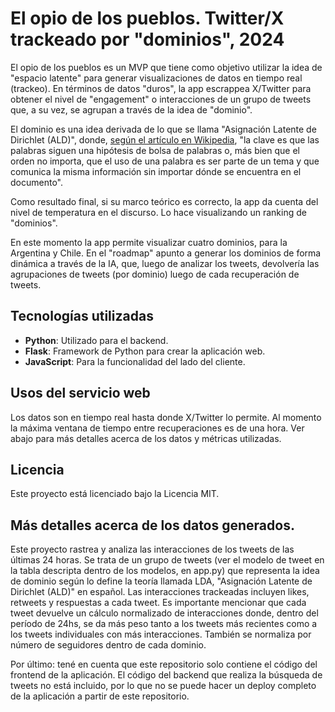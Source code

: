# El opio de los pueblos. Twitter/X trackeado por "dominios", 2024

El opio de los pueblos es un MVP que tiene como objetivo utilizar la idea de "espacio latente" para generar visualizaciones de datos en tiempo real (trackeo). En términos de datos "duros", la app escrappea X/Twitter para obtener el nivel de "engagement" o interacciones de un grupo de tweets que, a su vez, se agrupan a través de la idea de "dominio". 

El dominio es una idea derivada de lo que se llama "Asignación Latente de Dirichlet (ALD)", donde, [según el artículo en Wikipedia](https://es.wikipedia.org/wiki/Latent_Dirichlet_Allocation), "la clave es que las palabras siguen una hipótesis de bolsa de palabras o, más bien que el orden no importa, que el uso de una palabra es ser parte de un tema y que comunica la misma información sin importar dónde se encuentra en el documento". 

Como resultado final, si su marco teórico es correcto, la app da cuenta del nivel de temperatura en el discurso. Lo hace visualizando un ranking de "dominios".

En este momento la app permite visualizar cuatro dominios, para la Argentina y Chile. En el "roadmap" apunto a generar los dominios de forma dinámica a través de la IA, que, luego de analizar los tweets, devolvería las agrupaciones de tweets (por dominio) luego de cada recuperación de tweets. 

## Tecnologías utilizadas

- **Python**: Utilizado para el backend.
- **Flask**: Framework de Python para crear la aplicación web.
- **JavaScript**: Para la funcionalidad del lado del cliente.

## Usos del servicio web

Los datos son en tiempo real hasta donde X/Twitter lo permite. Al momento la máxima ventana de tiempo entre recuperaciones es de una hora. Ver abajo para más detalles acerca de los datos y métricas utilizadas. 

## Licencia

Este proyecto está licenciado bajo la Licencia MIT.

## Más detalles acerca de los datos generados.

Este proyecto rastrea y analiza las interacciones de los tweets de las últimas 24 horas. Se trata de un grupo de tweets (ver el modelo de tweet en la tabla descripta dentro de los modelos, en app.py) que representa la idea de dominio según lo define la teoría llamada LDA, "Asignación Latente de Dirichlet (ALD)" en español. Las interacciones trackeadas incluyen likes, retweets y respuestas a cada tweet. Es importante mencionar que cada tweet devuelve un cálculo normalizado de interacciones donde, dentro del período de 24hs, se da más peso tanto a los tweets más recientes como a los tweets individuales con más interacciones. También se normaliza por número de seguidores dentro de cada dominio. 

Por último: tené en cuenta que este repositorio solo contiene el código del frontend de la aplicación. El código del backend que realiza la búsqueda de tweets no está incluido, por lo que no se puede hacer un deploy completo de la aplicación a partir de este repositorio. 
